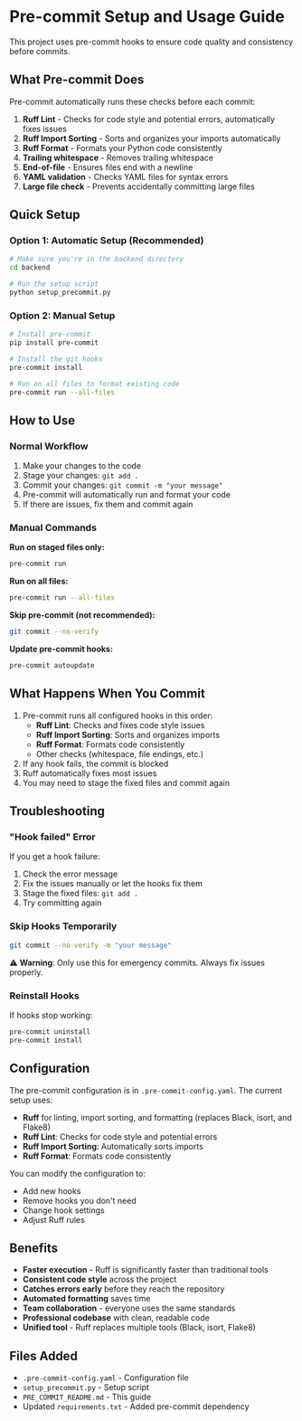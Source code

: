 # Pre-commit Setup and Usage Guide

This project uses pre-commit hooks to ensure code quality and consistency before commits.

## What Pre-commit Does

Pre-commit automatically runs these checks before each commit:

1. **Ruff Lint** - Checks for code style and potential errors, automatically fixes issues
2. **Ruff Import Sorting** - Sorts and organizes your imports automatically
3. **Ruff Format** - Formats your Python code consistently
4. **Trailing whitespace** - Removes trailing whitespace
5. **End-of-file** - Ensures files end with a newline
6. **YAML validation** - Checks YAML files for syntax errors
7. **Large file check** - Prevents accidentally committing large files

## Quick Setup

### Option 1: Automatic Setup (Recommended)
```bash
# Make sure you're in the backend directory
cd backend

# Run the setup script
python setup_precommit.py
```

### Option 2: Manual Setup
```bash
# Install pre-commit
pip install pre-commit

# Install the git hooks
pre-commit install

# Run on all files to format existing code
pre-commit run --all-files
```

## How to Use

### Normal Workflow
1. Make your changes to the code
2. Stage your changes: `git add .`
3. Commit your changes: `git commit -m "your message"`
4. Pre-commit will automatically run and format your code
5. If there are issues, fix them and commit again

### Manual Commands

**Run on staged files only:**
```bash
pre-commit run
```

**Run on all files:**
```bash
pre-commit run --all-files
```

**Skip pre-commit (not recommended):**
```bash
git commit --no-verify
```

**Update pre-commit hooks:**
```bash
pre-commit autoupdate
```

## What Happens When You Commit

1. Pre-commit runs all configured hooks in this order:
   - **Ruff Lint**: Checks and fixes code style issues
   - **Ruff Import Sorting**: Sorts and organizes imports
   - **Ruff Format**: Formats code consistently
   - Other checks (whitespace, file endings, etc.)
2. If any hook fails, the commit is blocked
3. Ruff automatically fixes most issues
4. You may need to stage the fixed files and commit again

## Troubleshooting

### "Hook failed" Error
If you get a hook failure:
1. Check the error message
2. Fix the issues manually or let the hooks fix them
3. Stage the fixed files: `git add .`
4. Try committing again

### Skip Hooks Temporarily
```bash
git commit --no-verify -m "your message"
```
⚠️ **Warning**: Only use this for emergency commits. Always fix issues properly.

### Reinstall Hooks
If hooks stop working:
```bash
pre-commit uninstall
pre-commit install
```

## Configuration

The pre-commit configuration is in `.pre-commit-config.yaml`. The current setup uses:

- **Ruff** for linting, import sorting, and formatting (replaces Black, isort, and Flake8)
- **Ruff Lint**: Checks for code style and potential errors
- **Ruff Import Sorting**: Automatically sorts imports
- **Ruff Format**: Formats code consistently

You can modify the configuration to:
- Add new hooks
- Remove hooks you don't need
- Change hook settings
- Adjust Ruff rules

## Benefits

- **Faster execution** - Ruff is significantly faster than traditional tools
- **Consistent code style** across the project
- **Catches errors early** before they reach the repository
- **Automated formatting** saves time
- **Team collaboration** - everyone uses the same standards
- **Professional codebase** with clean, readable code
- **Unified tool** - Ruff replaces multiple tools (Black, isort, Flake8)

## Files Added

- `.pre-commit-config.yaml` - Configuration file
- `setup_precommit.py` - Setup script
- `PRE_COMMIT_README.md` - This guide
- Updated `requirements.txt` - Added pre-commit dependency 